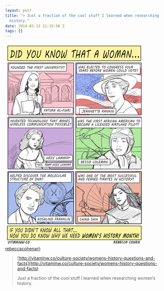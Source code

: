 ```yaml
---
layout: post
title: "> Just a fraction of the cool stuff I learned when researching women’s
  history."
date: 2014-03-13 11:15:56 Z
tags: []
---
```

![](/media/2014/03/79450827742.jpg)
[rebeccacohenart](http://rebeccacohenart.tumblr.com/post/79267150075/http-vitaminw-co-culture-society-womens-history-q):

> [](http://vitaminw.co/culture-society/womens-history-questions-and-facts)[http://vitaminw.co/culture-society/womens-history-questions-and-facts](http://vitaminw.co/culture-society/womens-history-questions-and-facts)
> 
> Just a fraction of the cool stuff I learned when researching women’s history.
